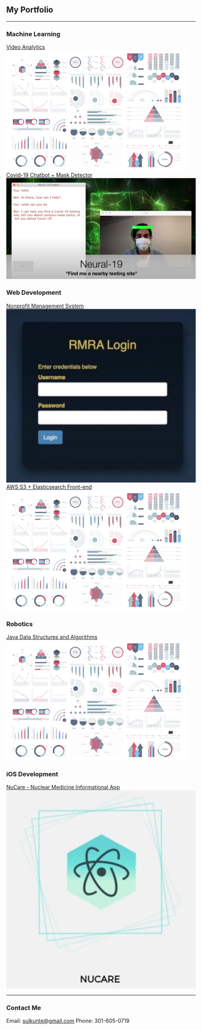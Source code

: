 ## My Portfolio
---

### Machine Learning
[Video Analytics](/pdf/sample_presentation.pdf)
<img src="images/dummy_thumbnail.jpg?raw=true"/> <br>
[Covid-19 Chatbot + Mask Detector](/project_pages/chatbot)
<img src="images/thumbnail.png?raw=true"/>

### Web Development
[Nonprofit Management System](/project_pages/rmra)
<img src="images/login.png?raw=true"/> <br>
[AWS S3 + Elasticsearch Front-end](http://example.com/)
<img src="images/dummy_thumbnail.jpg?raw=true"/>

### Robotics
[Java Data Structures and Algorithms](http://example.com/)
<img src="images/dummy_thumbnail.jpg?raw=true"/>

### iOS Development
[NuCare - Nuclear Medicine Informational App](/project_pages/nucare)
<img src="images/NuCare_Logo.png?raw=true"/>

---
### Contact Me
Email: sulkunte@gmail.com
Phone: 301-605-0719
